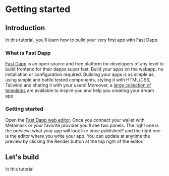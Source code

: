 
# Getting started

## Introduction

In this tutorial, you'll learn how to build your very first app with Fast Dapp.

### What is Fast Dapp

[Fast Dapp](https://fastdapp.xyz/) is an open source and free platform for developers of any level to build frontend for their dapps super fast. Build your apps on the webapp, no installation or configuration required. Building your apps is as simple as, using simple and battle tested components, styling it with HTML/CSS, Tailwind and sharing it with your users! Moreover, a [large collection of templates](https://docs.fastdapp.xyz/docs/category/templates) are available to inspire you and help you creating your dream app.

###  Getting started

Open the [Fast Dapp web editor](https://fastdapp.xyz/editor). Once you connect your wallet with Metamask or your favorite provider you'll see two panels. The right one is the preview: what your app will look like once published? and the right one is the editor where you write your app. You can update at anytime the preview by clicking the Render button at the top right of the editor.

## Let's build

In this tutorial 
